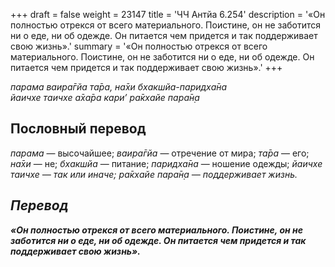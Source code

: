 +++
draft = false
weight = 23147
title = 'ЧЧ Антйа 6.254'
description = '«Он полностью отрекся от всего материального. Поистине, он не заботится ни о еде, ни об одежде. Он питается чем придется и так поддерживает свою жизнь».'
summary = '«Он полностью отрекся от всего материального. Поистине, он не заботится ни о еде, ни об одежде. Он питается чем придется и так поддерживает свою жизнь».'
+++

_парама ваира̄гйа та̄ра, на̄хи бхакшйа-паридха̄на  
йаичхе таичхе а̄ха̄ра кари’ ра̄кхайе пара̄н̣а_

## Пословный перевод

_парама_ — высочайшее; _ваира̄гйа_ — отречение от мира; _та̄ра_ — его; _на̄хи_ — не; _бхакшйа_ — питание; _паридха̄на_ — ношение одежды; _йаичхе</em>_ _<em>таичхе_ — так или иначе; _ра̄кхайе_ _пара̄н̣а_ — поддерживает жизнь.

## Перевод

**«Он полностью отрекся от всего материального. Поистине, он не заботится ни о еде, ни об одежде. Он питается чем придется и так поддерживает свою жизнь».**
